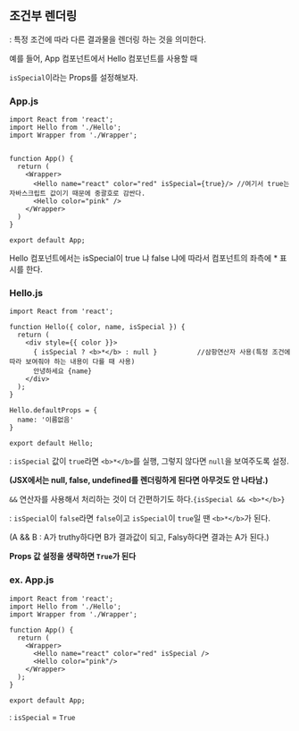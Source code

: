 ## 조건부 렌더링

: 특정 조건에 따라 다른 결과물을 렌더링 하는 것을 의미한다. 

예를 들어, App 컴포넌트에서 Hello 컴포넌트를 사용할 때 

```isSpecial```이라는 Props를 설정해보자.



### App.js

````
import React from 'react';
import Hello from './Hello';
import Wrapper from './Wrapper';


function App() {
  return (
    <Wrapper>
      <Hello name="react" color="red" isSpecial={true}/> //여기서 true는 자바스크립트 값이기 때문에 중괄호로 감싼다.
      <Hello color="pink" />
    </Wrapper>
  )
}

export default App;
````

Hello 컴포넌트에서는 isSpecial이 true 냐 false 냐에 따라서 컴포넌트의 좌측에 * 표시를 한다.

### Hello.js

```
import React from 'react';

function Hello({ color, name, isSpecial }) {
  return (
    <div style={{ color }}>
      { isSpecial ? <b>*</b> : null }          //삼항연산자 사용(특정 조건에 따라 보여줘야 하는 내용이 다를 때 사용)
      안녕하세요 {name}
    </div>
  );
}

Hello.defaultProps = {
  name: '이름없음'
}

export default Hello;
```

: ```isSpecial``` 값이 ```true```라면 ```<b>*</b>```를 실행, 그렇지 않다면 ```null```을 보여주도록 설정. 

**(JSX에서는 null, false, undefined를 렌더링하게 된다면 아무것도 안 나타남.)**

```&&``` 연산자를 사용해서 처리하는 것이 더 간편하기도 하다.```{isSpecial && <b>*</b>}```

: `isSpecial`이 `false`라면 `false`이고 `isSpecial`이 `true`일 땐 `<b>*</b>`가 된다.	

(A && B : A가 truthy하다면 B가 결과값이 되고, Falsy하다면 결과는 A가 된다.)



**Props 값 설정을 생략하면 `True`가 된다**



### ex. App.js

```
import React from 'react';
import Hello from './Hello';
import Wrapper from './Wrapper';

function App() {
  return (
    <Wrapper>
      <Hello name="react" color="red" isSpecial />
      <Hello color="pink"/>
    </Wrapper>
  );
}

export default App;
```

: `isSpecial` = `True`



